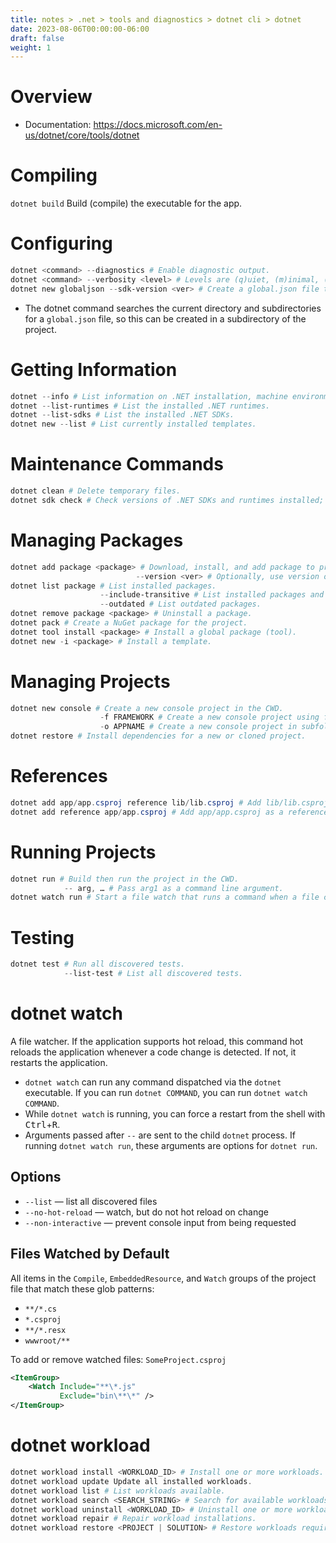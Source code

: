 ```yaml
---
title: notes > .net > tools and diagnostics > dotnet cli > dotnet
date: 2023-08-06T00:00:00-06:00
draft: false
weight: 1
---
```


# Overview
- Documentation: https://docs.microsoft.com/en-us/dotnet/core/tools/dotnet

# Compiling
`dotnet build` Build (compile) the executable for the app.

# Configuring
```powershell
dotnet <command> --diagnostics # Enable diagnostic output.
dotnet <command> --verbosity <level> # Levels are (q)uiet, (m)inimal, (n)ormal, (d)etailed, (diag)nostic.
dotnet new globaljson --sdk-version <ver> # Create a global.json file to target the .NET SDK version ver.
```
- The dotnet command searches the current directory and subdirectories for a `global.json` file, so this can be created in a subdirectory of the project.

# Getting Information
```powershell
dotnet --info # List information on .NET installation, machine environment, etc
dotnet --list-runtimes # List the installed .NET runtimes.
dotnet --list-sdks # List the installed .NET SDKs.
dotnet new --list # List currently installed templates.
```

# Maintenance Commands
```powershell
dotnet clean # Delete temporary files.
dotnet sdk check # Check versions of .NET SDKs and runtimes installed; warn if any are out of date.
```

# Managing Packages
```powershell
dotnet add package <package> # Download, install, and add package to project. Also updates a package.
                            --version <ver> # Optionally, use version of package.
dotnet list package # List installed packages.
                    --include-transitive # List installed packages and their dependencies.
                    --outdated # List outdated packages.
dotnet remove package <package> # Uninstall a package.
dotnet pack # Create a NuGet package for the project.
dotnet tool install <package> # Install a global package (tool).
dotnet new -i <package> # Install a template.
```

# Managing Projects
```powershell
dotnet new console # Create a new console project in the CWD.
                    -f FRAMEWORK # Create a new console project using framework version framework.
                    -o APPNAME # Create a new console project in subfolder APPNAME.
dotnet restore # Install dependencies for a new or cloned project.
```

# References
```powershell
dotnet add app/app.csproj reference lib/lib.csproj # Add lib/lib.csproj as a reference to app/app.csproj
dotnet add reference app/app.csproj # Add app/app.csproj as a reference to the project in the current directory
```

# Running Projects
```powershell
dotnet run # Build then run the project in the CWD.
            -- arg, … # Pass arg1 as a command line argument.
dotnet watch run # Start a file watch that runs a command when a file changes. Useful for hot reload in ASP.NET.
```

# Testing
```powershell
dotnet test # Run all discovered tests.
            --list-test # List all discovered tests.
```

# dotnet watch
A file watcher.  If the application supports hot reload, this command hot reloads the application whenever a code change is detected.  If not, it restarts the application.
- `dotnet watch` can run any command dispatched via the `dotnet` executable.  If you can run `dotnet COMMAND`, you can run `dotnet watch COMMAND`.
- While `dotnet watch` is running, you can force a restart from the shell with <kbd>Ctrl</kbd>+<kbd>R</kbd>.
- Arguments passed after `--` are sent to the child `dotnet` process.  If running `dotnet watch run`, these arguments are options for `dotnet run`.

## Options
- `--list` — list all discovered files 
- `--no-hot-reload` — watch, but do not hot reload on change
- `--non-interactive` — prevent console input from being requested

## Files Watched by Default
All items in the `Compile`, `EmbeddedResource`, and `Watch` groups of the project file that match these glob patterns:
- `**/*.cs`
- `*.csproj`
- `**/*.resx`
- `wwwroot/**` 

To add or remove watched files:
`SomeProject.csproj`
```xml
<ItemGroup>
    <Watch Include="**\*.js" 
           Exclude="bin\**\*" />
</ItemGroup>
```

# dotnet workload
```powershell
dotnet workload install <WORKLOAD_ID> # Install one or more workloads.
dotnet workload update Update all installed workloads.
dotnet workload list # List workloads available.
dotnet workload search <SEARCH_STRING> # Search for available workloads.
dotnet workload uninstall <WORKLOAD_ID> # Uninstall one or more workloads.
dotnet workload repair # Repair workload installations.
dotnet workload restore <PROJECT | SOLUTION> # Restore workloads required for a project.
```
